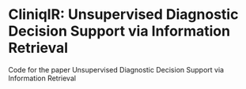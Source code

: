 # CliniqIR: Unsupervised Diagnostic Decision Support via Information Retrieval
Code for the paper Unsupervised Diagnostic Decision Support via Information Retrieval
